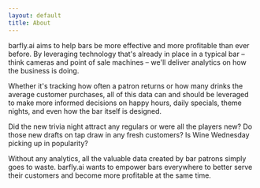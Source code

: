 ```yaml
---
layout: default
title: About
---
```


barfly.ai aims to help bars be more effective and more profitable than ever before. By leveraging technology that's already in place in a typical bar – think cameras and point of sale machines – we'll deliver analytics on how the business is doing.

Whether it's tracking how often a patron returns or how many drinks the average customer purchases, all of this data can and should be leveraged to make more informed decisions on happy hours, daily specials, theme nights, and even how the bar itself is designed.

Did the new trivia night attract any regulars or were all the players new? Do those new drafts on tap draw in any fresh customers? Is Wine Wednesday picking up in popularity?

Without any analytics, all the valuable data created by bar patrons simply goes to waste. barfly.ai wants to empower bars everywhere to better serve their customers and become more profitable at the same time.
